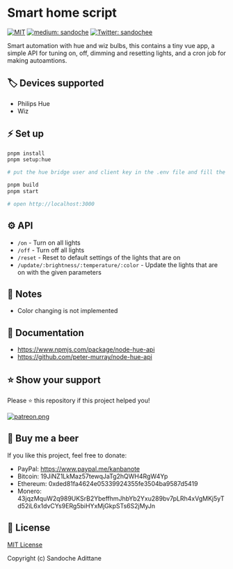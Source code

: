# Smart home script

<p>
  <a href="/LICENSE"><img src="https://img.shields.io/github/license/mashape/apistatus.svg" alt="MIT"></a>
  <a href="https://medium.com/@sandoche" target="_blank"><img src="https://badgen.net/badge/icon/medium?icon=medium&label" alt="medium: sandoche"></a>
  <a href="https://twitter.com/sandochee">
    <img alt="Twitter: sandochee" src="https://img.shields.io/twitter/follow/sandochee.svg?style=social" target="_blank" />
  </a>
</p>

Smart automation with hue and wiz bulbs, this contains a tiny vue app, a simple API for tuning on, off, dimming and resetting lights, and a cron job for making autoamtions.

## 🏷️ Devices supported

- Philips Hue
- Wiz

## ⚡ Set up

```bash
pnpm install
pnpm setup:hue

# put the hue bridge user and client key in the .env file and fill the other variables

pnpm build
pnpm start

# open http://localhost:3000
```

## ⚙️ API

- `/on` - Turn on all lights
- `/off` - Turn off all lights
- `/reset` - Reset to default settings of the lights that are on
- `/update/:brightness/:temperature/:color` - Update the lights that are on with the given parameters

## 📝 Notes

- Color changing is not implemented

## 📖 Documentation

- https://www.npmjs.com/package/node-hue-api
- https://github.com/peter-murray/node-hue-api

## ⭐️ Show your support

Please ⭐️ this repository if this project helped you!

<a href="https://www.patreon.com/sandoche">[![patreon.png](https://c5.patreon.com/external/logo/become_a_patron_button.png)](https://www.patreon.com/sandoche)</a>

## 🍺 Buy me a beer

If you like this project, feel free to donate:

- PayPal: https://www.paypal.me/kanbanote
- Bitcoin: 19JiNZ1LkMaz57tewqJaTg2hQWH4RgW4Yp
- Ethereum: 0xded81fa4624e05339924355fe3504ba9587d5419
- Monero: 43jqzMquW2q989UKSrB2YbeffhmJhbYb2Yxu289bv7pLRh4xVgMKj5yTd52iL6x1dvCYs9ERg5biHYxMjGkpSTs6S2jMyJn

## 📄 License

[MIT License](./LICENSE)

Copyright (c) Sandoche Adittane

```

```
